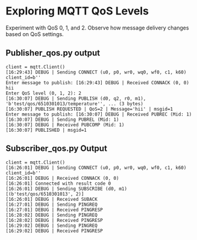 # Exploring MQTT QoS Levels

Experiment with QoS 0, 1, and 2.
Observe how message delivery changes based on QoS settings.

## Publisher_qos.py output

```
client = mqtt.Client()
[16:29:43] DEBUG | Sending CONNECT (u0, p0, wr0, wq0, wf0, c1, k60) client_id=b''
Enter message to publish: [16:29:43] DEBUG | Received CONNACK (0, 0)
hii
Enter QoS level (0, 1, 2): 2
[16:30:07] DEBUG | Sending PUBLISH (d0, q2, r0, m1), 'b'test/qos/6510301013/temperature'', ... (3 bytes)
[16:30:07] PUBLISH REQUESTED | QoS=2 | Message='hii' | msgid=1
Enter message to publish: [16:30:07] DEBUG | Received PUBREC (Mid: 1)
[16:30:07] DEBUG | Sending PUBREL (Mid: 1)
[16:30:07] DEBUG | Received PUBCOMP (Mid: 1)
[16:30:07] PUBLISHED | msgid=1
```

## Subscriber_qos.py Output

```
client = mqtt.Client()
[16:26:01] DEBUG | Sending CONNECT (u0, p0, wr0, wq0, wf0, c1, k60) client_id=b''
[16:26:01] DEBUG | Received CONNACK (0, 0)
[16:26:01] Connected with result code 0
[16:26:01] DEBUG | Sending SUBSCRIBE (d0, m1) [(b'test/qos/6510301013', 2)]
[16:26:01] DEBUG | Received SUBACK
[16:27:01] DEBUG | Sending PINGREQ
[16:27:01] DEBUG | Received PINGRESP
[16:28:02] DEBUG | Sending PINGREQ
[16:28:02] DEBUG | Received PINGRESP
[16:29:02] DEBUG | Sending PINGREQ
[16:29:02] DEBUG | Received PINGRESP
```